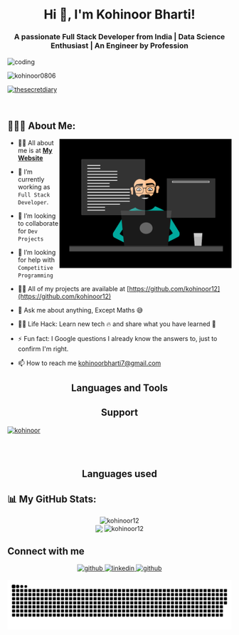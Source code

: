 <h1 align="center">Hi 👋, I'm Kohinoor Bharti! </h1>
<h3 align="center">A passionate Full Stack Developer from India | Data Science Enthusiast | An Engineer by Profession</h3>
<img align="center" alt="coding"  width="1000" height="300" src="https://user-images.githubusercontent.com/74038190/213910845-af37a709-8995-40d6-be59-724526e3c3d7.gif"/>

<p align="left"> <img src="https://komarev.com/ghpvc/?username=kohinoor12&label=Profile%20views&color=0e75b6&style=flat" alt="kohinoor0806" /> </p>

<p align="left"> <a href="https://www.linkedin.com/in/kohinoorbharti0806/" target="blank"><img src="https://img.shields.io/twitter/follow/kohinoorbharti0806?logo=linkedin&style=for-the-badge" alt="thesecretdiary" /></a> </p>
 <br/>

## 👨🏻‍💻 About Me:

<img  src="./thoughtworks-gif_dribbble.gif" height="290px" align="right" />

- 🙋‍♂️ All about me is at **[My Website](https://portfolio-nu-five-39.vercel.app/)**

- 🔭 I’m currently working as `Full Stack Developer`.

- 👯 I’m looking to collaborate for `Dev Projects`

- 🤔 I’m looking for help with `Competitive Programming`

- 👨‍💻 All of my projects are available at [https://github.com/kohinoor12](https://github.com/kohinoor12)

- 💬 Ask me about anything, Except Maths :sweat_smile:

- 👨‍💻 Life Hack: Learn new tech :fire: and share what you have learned :tada:

- ⚡ Fun fact: I Google questions I already know the answers to, just to confirm I'm right.

- 📫 How to reach me kohinoorbharti7@gmail.com



<h2 align="center">Languages and Tools</h2>

</p>

<!-- Support -->

<h2 align="center">Support</h2>

<p><a href="https://www.buymeacoffee.com/kohinoor"> <img align="center" src="https://cdn.buymeacoffee.com/buttons/v2/default-yellow.png" height="50" width="210" alt="kohinoor" /></a></p><br><br>

<!-- Langs -->

<h2 align="center">Languages used</h2>

## 📊 My GitHub Stats:

<div align="center">
  <img align="center" src="https://github-readme-stats.vercel.app/api/top-langs?username=kohinoor12&show_icons=true&locale=en&layout=compact" alt="kohinoor12" />
</div>
<div align="center">
  <img align="center" src="https://github-readme-stats.anuraghazra1.vercel.app/api?username=kohinoor12&show_icons=true" />
  <img align="center" src="https://github-readme-streak-stats.herokuapp.com/?user=kohinoor12&" alt="kohinoor12" />
</div> 


## Connect with me  
<div align="center">
<a href="" target="_blank">
<img src=https://img.shields.io/badge/portfolio-%2324292e.svg?&style=for-the-badge&logo=portfolio&logoColor=white alt=github style="margin-bottom: 5px;" />
</a>
 <a href="https://www.linkedin.com/in/kohinoorbharti0806/" target="_blank">
<img src=https://img.shields.io/badge/linkedin-%231E77B5.svg?&style=for-the-badge&logo=linkedin&logoColor=white alt=linkedin style="margin-bottom: 5px;" />
</a>
<a href="https://github.com/kohinoor12" target="_blank">
<img src=https://img.shields.io/badge/github-%2324292e.svg?&style=for-the-badge&logo=github&logoColor=white alt=github style="margin-bottom: 5px;" />
</a>
</div>

![Snake Graph](https://github.com/kohinoor12/kohinoor12/blob/main/github-user-contribution.svg)



<!-- ## 🛠️ Languages and Tools:

<p>
<img alt="Javascript" src="https://img.shields.io/badge/JavaScript-323330?style=for-the-badge&logo=javascript&logoColor=F7DF1E"  height="25px"/>
<img alt="React" src="https://img.shields.io/badge/React-20232A?style=for-the-badge&logo=react&logoColor=61DAFB" height="25px"/>
<img alt="MongoDB" src="https://img.shields.io/badge/-MongoDB-13aa52?style=flat-square&logo=mongodb&logoColor=white"  height="25px"/>
<img alt="MySQL" src="https://img.shields.io/badge/-MySQl-13aa52?style=flat-square&logo=mysql&logoColor=white"  height="25px"/>
<img alt="Nodejs" src="https://img.shields.io/badge/-Nodejs-43853d?style=flat-square&logo=Node.js&logoColor=white"  height="25px"/>
<img alt="npm" src="https://img.shields.io/badge/NPM-%23000000.svg?style=for-the-badge&logo=npm&logoColor=white" height="25px"/>
<img alt="redux" src="https://img.shields.io/badge/-Redux-764ABC?style=flat-square&logo=redux&logoColor=white" height="25px"/>
<img alt="Tailwidcss" src="https://img.shields.io/badge/Tailwind_CSS-38B2AC?style=for-the-badge&logo=tailwind-css&logoColor=white" height="25px"/>
<img alt="Bootstrap" src="https://img.shields.io/badge/Bootstrap-563D7C?style=for-the-badge&logo=bootstrap&logoColor=white" height="25px"/>
<img alt="Python" src="https://img.shields.io/badge/Python-14354C?style=for-the-badge&logo=python&logoColor=white" height="25px"/>
<img alt="Django" src="https://img.shields.io/badge/Django-0081CB?style=for-the-badge&logo=django&logoColor=white" height="25px"/>
<img alt="Flask" src="https://img.shields.io/badge/Flask-0081CB?style=for-the-badge&logo=flask&logoColor=white" height="25px"/>
<img alt="html5" src="https://img.shields.io/badge/HTML5-E34F26?style=for-the-badge&logo=html5&logoColor=white" height="25px"/>
<img alt="Css3" src="https://img.shields.io/badge/CSS3-1572B6?style=for-the-badge&logo=css3&logoColor=white" height="25px"/>
<img alt="Jquery" src="https://img.shields.io/badge/jquery-%230769AD.svg?style=for-the-badge&logo=jquery&logoColor=white" height="25px"/>
<img alt="git" src="https://img.shields.io/badge/-Git-F05032?style=flat-square&logo=git&logoColor=white" height="25px"/>
 <img alt="github" src="https://img.shields.io/badge/-Github-2088FF?style=flat-square&logo=github&logoColor=white" height="25px"/>
 <img alt="postman" src="https://img.shields.io/badge/-Postman-00C7B7?style=flat-square&logo=postman&logoColor=white" height="25px"/>
</p>

## ❤️ Let's get connected:

<p style="display: flex; gap: 10px;">
    <a href="https://portfolio-nu-five-39.vercel.app/" target="_blank">
        <img alt="Github" src="https://img.shields.io/badge/portfolio-%230077B5.svg?&style=for-the-badge&logo=portfolio&logoColor=white" target="_blank" height="30px">
    </a>
    <a href="https://github.com/kohinoor12/" target="_blank">
        <img alt="Github" src="https://img.shields.io/badge/github-%2320232A.svg?&style=for-the-badge&logo=github&logoColor=white" target="_blank" height="30px">
    </a>
    <a href="https://www.linkedin.com/kohinoorbharti0806" target="_blank">
        <img alt="LinkedIn" src="https://img.shields.io/badge/linkedin-%230077B5.svg?&style=for-the-badge&logo=linkedin&logoColor=white" height="30px">
    </a>
    <a href="mailto:kohinoorbharti7@gmail.com">
    <img alt="LinkedIn" src="https://img.shields.io/badge/mail-%23ff0000.svg?&style=for-the-badge&logo=gmail&logoColor=white" height="30px">
    </a>

</p>


## 🤝 Support Me:

<a href="https://www.buymeacoffee.com/kohinoor" target="_blank"><img src="https://cdn.buymeacoffee.com/buttons/v2/default-violet.png" alt="Buy Me A Coffee" height="60px" width="200px"></a>

## 📊 My GitHub Data:

<div align="center">
  <img align="center" src="https://github-readme-stats.vercel.app/api/top-langs?username=kohinoor12&show_icons=true&locale=en&layout=compact" alt="kohinoor12" />
</div>
<div align="center">
  <img align="center" src="https://github-readme-stats.anuraghazra1.vercel.app/api?username=kohinoor12&show_icons=true" />
  <img align="center" src="https://github-readme-streak-stats.herokuapp.com/?user=kohinoor12&" alt="soumyajit" />
</div> -->
